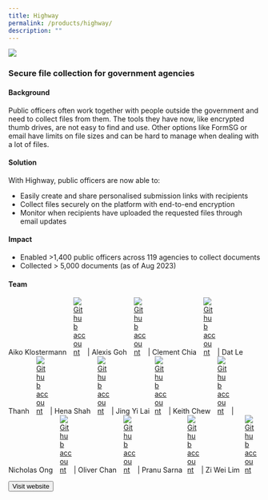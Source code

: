 ```yaml
---
title: Highway
permalink: /products/highway/
description: ""
---
```

![](/images/highway.png)
### Secure file collection for government agencies

#### Background 

Public officers often work together with people outside the government and need to collect files from them. The tools they have now, like encrypted thumb drives, are not easy to find and use. Other options like FormSG or email have limits on file sizes and can be hard to manage when dealing with a lot of files.

#### Solution
With Highway, public officers are now able to:
* Easily create and share personalised submission links with recipients
* Collect files securely on the platform with end-to-end encryption
* Monitor when recipients have uploaded the requested files through email updates

#### Impact

* Enabled &gt;1,400 public officers across 119 agencies to collect documents 
* Collected &gt; 5,000 documents (as of Aug 2023)

#### Team

Aiko Klostermann <a href="https://github.com/AikoPath" style="display: inline-block; width: 24px; height: 24px; margin-bottom: -5px; margin-left: 10px;">
    <img border="0" alt="Github account" src="/images/Github-Mark-32px.png">
</a> | Alexis Goh <a href="https://github.com/gweiying" style="display: inline-block; width: 24px; height: 24px; margin-bottom: -5px; margin-left: 10px;">
    <img border="0" alt="Github account" src="/images/Github-Mark-32px.png">
</a> | Clement Chia <a href="https://github.com/clementcht" style="display: inline-block; width: 24px; height: 24px; margin-bottom: -5px; margin-left: 10px;">
    <img border="0" alt="Github account" src="/images/Github-Mark-32px.png">
</a> |  Dat Le Thanh <a href="https://github.com/thanhdatle" style="display: inline-block; width: 24px; height: 24px; margin-bottom: -5px; margin-left: 10px;">
    <img border="0" alt="Github account" src="/images/Github-Mark-32px.png">
</a> | Hena Shah <a href="" style="display: inline-block; width: 24px; height: 24px; margin-bottom: -5px; margin-left: 10px;">
    <img border="0" alt="Github account" src="/images/Github-Mark-32px.png">
</a> | Jing Yi Lai<a href="https://github.com/laijingyiogp" style="display: inline-block; width: 24px; height: 24px; margin-bottom: -5px; margin-left: 10px;">
    <img border="0" alt="Github account" src="/images/Github-Mark-32px.png">
</a> | Keith Chew <a href="https://github.com/disKeith" style="display: inline-block; width: 24px; height: 24px; margin-bottom: -5px; margin-left: 10px;">
    <img border="0" alt="Github account" src="/images/Github-Mark-32px.png">
</a> | Nicholas Ong <a href="https://github.com/oversparkling" style="display: inline-block; width: 24px; height: 24px; margin-bottom: -5px; margin-left: 10px;">
    <img border="0" alt="Github account" src="/images/Github-Mark-32px.png">
</a> | Oliver Chan <a href="https://github.com/oliverchanyw" style="display: inline-block; width: 24px; height: 24px; margin-bottom: -5px; margin-left: 10px;">
    <img border="0" alt="Github account" src="/images/Github-Mark-32px.png">
</a> | Pranu Sarna<a href="" style="display: inline-block; width: 24px; height: 24px; margin-bottom: -5px; margin-left: 10px;">
    <img border="0" alt="Github account" src="/images/Github-Mark-32px.png">
</a> | Zi Wei Lim<a href="https://github.com/halfwhole" style="display: inline-block; width: 24px; height: 24px; margin-bottom: -5px; margin-left: 10px;">
    <img border="0" alt="Github account" src="/images/Github-Mark-32px.png">
</a> 


<a href="https://highway.gov.sg/" target="_blank">
    <button class="bp-button is-secondary is-medium has-text-white is-uppercase search-button">
        Visit website
    </button>
</a>